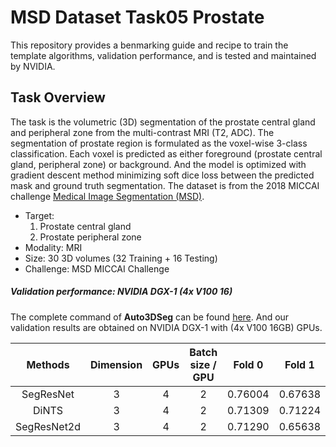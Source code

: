 # MSD Dataset Task05 Prostate

This repository provides a benmarking guide and recipe to train the template algorithms, validation performance, and is tested and maintained by NVIDIA.


## Task Overview

The task is the volumetric (3D) segmentation of the prostate central gland and peripheral zone from the multi-contrast MRI (T2, ADC). The segmentation of prostate region is formulated as the voxel-wise 3-class classification. Each voxel is predicted as either foreground (prostate central gland, peripheral zone) or background. And the model is optimized with gradient descent method minimizing soft dice loss between the predicted mask and ground truth segmentation. The dataset is from the 2018 MICCAI challenge [Medical Image Segmentation (MSD)](http://medicaldecathlon.com/).

- Target:
    1. Prostate central gland
    2. Prostate peripheral zone
- Modality: MRI
- Size: 30 3D volumes (32 Training + 16 Testing)
- Challenge: MSD MICCAI Challenge

##### Validation performance: NVIDIA DGX-1 (4x V100 16)

The complete command of **Auto3DSeg** can be found [here](../../README.md#reference-python-apis-for-auto3dseg). And our validation results are obtained on NVIDIA DGX-1 with (4x V100 16GB) GPUs.

| Methods| Dimension | GPUs | Batch size / GPU | Fold 0 | Fold 1 | Fold 2 | Fold 3 | Fold 4 | Avg |
|:------:|:---------:|:----:|:----------------:|:------:|:------:|:------:|:------:|:------:|:---:|
| SegResNet   | 3 | 4 | 2 | 0.76004 | 0.67638 | 0.68831 | 0.68003 | 0.75392 | 0.71174 |
| DiNTS       | 3 | 4 | 2 | 0.71309 | 0.71224 | 0.73416 | 0.70840 | 0.74065 | 0.72171 |
| SegResNet2d | 3 | 4 | 2 | 0.71290 | 0.65638	| 0.70347 | 0.62220 | 0.70122 | 0.67923 |
